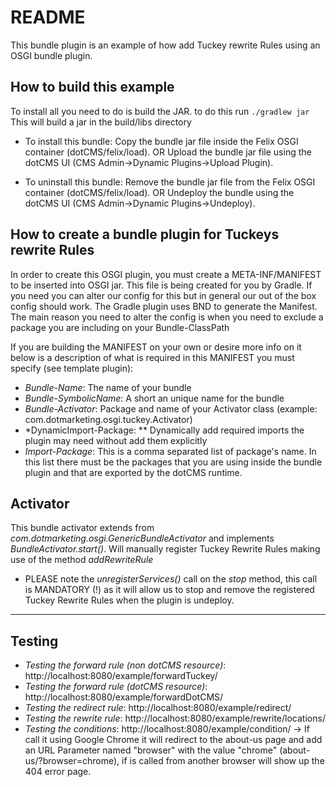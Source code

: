 
# README

This bundle plugin is an example of how add Tuckey rewrite Rules using an OSGI bundle plugin.

## How to build this example

To install all you need to do is build the JAR. to do this run
`./gradlew jar`
This will build a jar in the build/libs directory

* To install this bundle:
    Copy the bundle jar file inside the Felix OSGI container (dotCMS/felix/load).
            OR
    Upload the bundle jar file using the dotCMS UI (CMS Admin->Dynamic Plugins->Upload Plugin).

* To uninstall this bundle:
    Remove the bundle jar file from the Felix OSGI container (dotCMS/felix/load).
            OR
    Undeploy the bundle using the dotCMS UI (CMS Admin->Dynamic Plugins->Undeploy).

## How to create a bundle plugin for Tuckeys rewrite Rules

In order to create this OSGI plugin, you must create a META-INF/MANIFEST to be inserted into OSGI jar.
This file is being created for you by Gradle. If you need you can alter our config for this but in general our out of the box config should work.
The Gradle plugin uses BND to generate the Manifest. The main reason you need to alter the config is when you need to exclude a package you are including on your Bundle-ClassPath

If you are building the MANIFEST on your own or desire more info on it below is a description of what is required in this MANIFEST you must specify (see template plugin):

* *Bundle-Name*: The name of your bundle
* *Bundle-SymbolicName*: A short an unique name for the bundle
* *Bundle-Activator*: Package and name of your Activator class (example: com.dotmarketing.osgi.tuckey.Activator)
* *DynamicImport-Package: **
Dynamically add required imports the plugin may need without add them explicitly
* *Import-Package*: This is a comma separated list of package's name. In this list there must be the packages that you are
using inside the bundle plugin and that are exported by the dotCMS runtime.

## Activator

This bundle activator extends from *com.dotmarketing.osgi.GenericBundleActivator* and implements *BundleActivator.start()*.
Will manually register Tuckey Rewrite Rules making use of the method *addRewriteRule*

* PLEASE note the *unregisterServices()* call on the *stop* method, this call is MANDATORY (!) as it will allow us to stop and remove the registered Tuckey Rewrite Rules when the plugin is undeploy.

________________________________________________________________________________________

## Testing

* *Testing the forward rule (non dotCMS resource)*: http://localhost:8080/example/forwardTuckey/
* *Testing the forward rule (dotCMS resource)*: http://localhost:8080/example/forwardDotCMS/
* *Testing the redirect rule*: http://localhost:8080/example/redirect/
* *Testing the rewrite rule*: http://localhost:8080/example/rewrite/locations/
* *Testing the conditions*: http://localhost:8080/example/condition/ -> If call it using Google Chrome it will redirect to the about-us page and add an URL Parameter named "browser" with the value "chrome" (about-us/?browser=chrome), if is called from another browser will show up the 404 error page.



